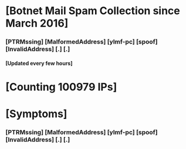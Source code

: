 # [Botnet Mail Spam Collection since March 2016]
### [PTRMssing] [MalformedAddress] [ylmf-pc] [spoof] [InvalidAddress] [.] [.]
#### [Updated every few hours]

# [Counting 100979 IPs]

# [Symptoms] 
###   [PTRMssing] [MalformedAddress] [ylmf-pc] [spoof] [InvalidAddress] [.] [.]
